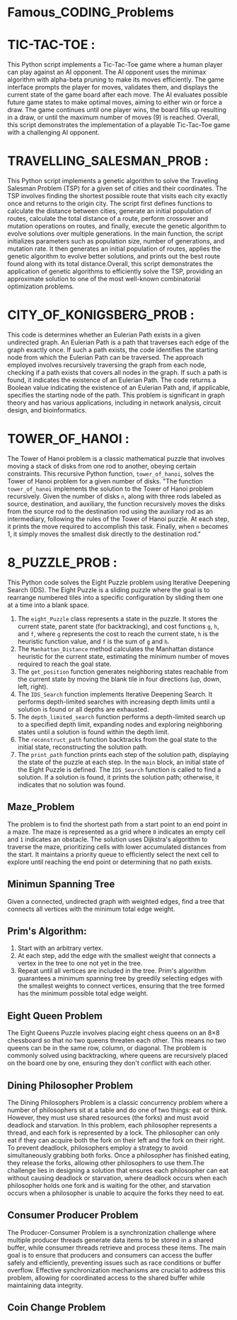 # Famous_CODING_Problems

TIC-TAC-TOE :
=
This Python script implements a Tic-Tac-Toe game where a human player can play against an AI opponent. The AI opponent uses the minimax algorithm with alpha-beta pruning to make its moves efficiently. The game interface prompts the player for moves, validates them, and displays the current state of the game board after each move. The AI evaluates possible future game states to make optimal moves, aiming to either win or force a draw. The game continues until one player wins, the board fills up resulting in a draw, or until the maximum number of moves (9) is reached. Overall, this script demonstrates the implementation of a playable Tic-Tac-Toe game with a challenging AI opponent.

TRAVELLING_SALESMAN_PROB :
=
This Python script implements a genetic algorithm to solve the Traveling Salesman Problem (TSP) for a given set of cities and their coordinates. The TSP involves finding the shortest possible route that visits each city exactly once and returns to the origin city. The script first defines functions to calculate the distance between cities, generate an initial population of routes, calculate the total distance of a route, perform crossover and mutation operations on routes, and finally, execute the genetic algorithm to evolve solutions over multiple generations.
In the main function, the script initializes parameters such as population size, number of generations, and mutation rate. It then generates an initial population of routes, applies the genetic algorithm to evolve better solutions, and prints out the best route found along with its total distance.Overall, this script demonstrates the application of genetic algorithms to efficiently solve the TSP, providing an approximate solution to one of the most well-known combinatorial optimization problems.

CITY_OF_KONIGSBERG_PROB :
=
This code is determines whether an Eulerian Path exists in a given undirected graph. An Eulerian Path is a path that traverses each edge of the graph exactly once. If such a path exists, the code identifies the starting node from which the Eulerian Path can be traversed. The approach employed involves recursively traversing the graph from each node, checking if a path exists that covers all nodes in the graph. If such a path is found, it indicates the existence of an Eulerian Path. The code returns a Boolean value indicating the existence of an Eulerian Path and, if applicable, specifies the starting node of the path. This problem is significant in graph theory and has various applications, including in network analysis, circuit design, and bioinformatics.

TOWER_OF_HANOI : 
=
The Tower of Hanoi problem is a classic mathematical puzzle that involves moving a stack of disks from one rod to another, obeying certain constraints. This recursive Python function, `tower_of_hanoi`, solves the Tower of Hanoi problem for a given number of disks.
"The function `tower_of_hanoi` implements the solution to the Tower of Hanoi problem recursively. Given the number of disks `n`, along with three rods labeled as source, destination, and auxiliary, the function recursively moves the disks from the source rod to the destination rod using the auxiliary rod as an intermediary, following the rules of the Tower of Hanoi puzzle. At each step, it prints the move required to accomplish this task. Finally, when `n` becomes 1, it simply moves the smallest disk directly to the destination rod."

8_PUZZLE_PROB :
=
This Python code solves the Eight Puzzle problem using Iterative Deepening Search (IDS). The Eight Puzzle is a sliding puzzle where the goal is to rearrange numbered tiles into a specific configuration by sliding them one at a time into a blank space.
1) The `eight_Puzzle` class represents a state in the puzzle. It stores the current state, parent state (for backtracking), and cost functions `g`, `h`, and `f`, where `g` represents the cost to reach the current state, `h` is the heuristic function value, and `f` is the sum of `g` and `h`.
2) The `Manhattan_Distance` method calculates the Manhattan distance heuristic for the current state, estimating the minimum number of moves required to reach the goal state.
3) The `get_position` function generates neighboring states reachable from the current state by moving the blank tile in four directions (up, down, left, right).
4) The `IDS_Search` function implements Iterative Deepening Search. It performs depth-limited searches with increasing depth limits until a solution is found or all depths are exhausted.
5) The `depth_limited_search` function performs a depth-limited search up to a specified depth limit, expanding nodes and exploring neighboring states until a solution is found within the depth limit.
6) The `reconstruct_path` function backtracks from the goal state to the initial state, reconstructing the solution path.
7) The `print_path` function prints each step of the solution path, displaying the state of the puzzle at each step.
In the `main` block, an initial state of the Eight Puzzle is defined. The `IDS_Search` function is called to find a solution. If a solution is found, it prints the solution path; otherwise, it indicates that no solution was found.

Maze_Problem
---
The problem is to find the shortest path from a start point to an end point in a maze. The maze is represented as a grid where `0` indicates an empty cell and `1` indicates an obstacle. The solution uses Dijkstra's algorithm to traverse the maze, prioritizing cells with lower accumulated distances from the start. It maintains a priority queue to efficiently select the next cell to explore until reaching the end point or determining that no path exists.

Minimun Spanning Tree
--
Given a connected, undirected graph with weighted edges, find a tree that connects all vertices with the minimum total edge weight.

Prim's Algorithm:
--
1. Start with an arbitrary vertex.
2. At each step, add the edge with the smallest weight that connects a vertex in the tree to one not yet in the tree.
3. Repeat until all vertices are included in the tree.
Prim's algorithm guarantees a minimum spanning tree by greedily selecting edges with the smallest weights to connect vertices, ensuring that the tree formed has the minimum possible total edge weight.

Eight Queen Problem
--
The Eight Queens Puzzle involves placing eight chess queens on an 8×8 chessboard so that no two queens threaten each other. This means no two queens can be in the same row, column, or diagonal. The problem is commonly solved using backtracking, where queens are recursively placed on the board one by one, ensuring they don't conflict with each other.

Dining Philosopher Problem
--
The Dining Philosophers Problem is a classic concurrency problem where a number of philosophers sit at a table and do one of two things: eat or think. However, they must use shared resources (the forks) and must avoid deadlock and starvation.
In this problem, each philosopher represents a thread, and each fork is represented by a lock. The philosopher can only eat if they can acquire both the fork on their left and the fork on their right. To prevent deadlock, philosophers employ a strategy to avoid simultaneously grabbing both forks. Once a philosopher has finished eating, they release the forks, allowing other philosophers to use them.The challenge lies in designing a solution that ensures each philosopher can eat without causing deadlock or starvation, where deadlock occurs when each philosopher holds one fork and is waiting for the other, and starvation occurs when a philosopher is unable to acquire the forks they need to eat.

Consumer Producer Problem
--
The Producer-Consumer Problem is a synchronization challenge where multiple producer threads generate data items to be stored in a shared buffer, while consumer threads retrieve and process these items. The main goal is to ensure that producers and consumers can access the buffer safely and efficiently, preventing issues such as race conditions or buffer overflow. Effective synchronization mechanisms are crucial to address this problem, allowing for coordinated access to the shared buffer while maintaining data integrity.

Coin Change Problem
--

